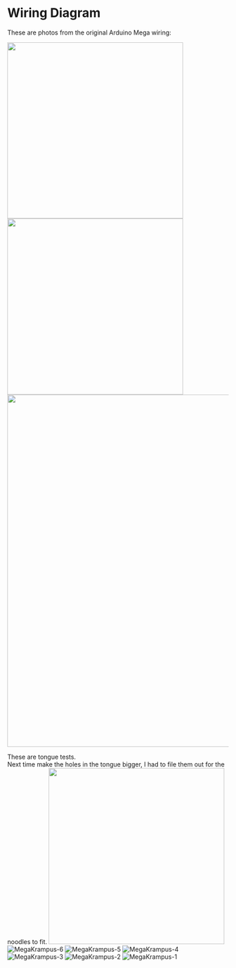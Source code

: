# Wiring Diagram

These are photos from the original Arduino Mega wiring:

<img src="https://github.com/user-attachments/assets/0fdd85e1-0ed7-486b-ad40-7ca632fb62bc" width="400">
<img src="https://github.com/user-attachments/assets/55d7af1d-5fe3-4d52-bcca-f5efea316d6b" width="400">
<img src="https://github.com/user-attachments/assets/27cc360d-3c61-461e-844d-136ac5152c46" width="800">



These are tongue tests.  
Next time make the holes in the tongue bigger, I had to file them out for the noodles to fit.
<img src="https://github.com/user-attachments/assets/7f0cbbaf-380a-411d-a1df-aec24c53c860" width="400">
![MegaKrampus-6](https://github.com/user-attachments/assets/df65dbbf-dd91-47e3-9dcd-8309cf09b79b)
![MegaKrampus-5](https://github.com/user-attachments/assets/34fec581-bd2b-458c-ac2e-0f25830c55f3)
![MegaKrampus-4](https://github.com/user-attachments/assets/a804f53e-9ac7-4b7c-a757-61bede27834c)
![MegaKrampus-3](https://github.com/user-attachments/assets/d8334535-67d6-4a4e-9a55-7d7f478032e3)
![MegaKrampus-2](https://github.com/user-attachments/assets/b0ef30b6-c969-4c12-9431-2ab9963e8bb8)
![MegaKrampus-1](https://github.com/user-attachments/assets/c0707f51-5448-4756-9349-47eb15b332c7)

